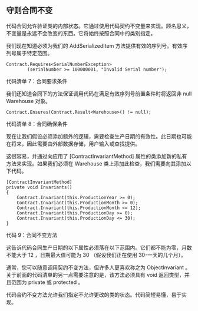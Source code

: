 ## 守则合同不变

代码合同允许验证类的内部状态。它通过使用代码契约不变量来实现。顾名思义，不变量是永远不会改变的东西。它将始终按照合同中的类别指定。

我们现在知道必须为我们的 AddSerializedItem 方法提供有效的序列号。有效序列号属于特定范围。

```
Contract.Requires<SerialNumberException>
        (serialNumber >= 100000001, "Invalid Serial number");

```

代码清单 7：合同要求条件

我们还知道合同下的方法保证调用代码在满足有效序列号前置条件时将返回非 null Warehouse 对象。

```
Contract.Ensures(Contract.Result<Warehouse>() != null);

```

代码清单 8：合同确保条件

现在让我们假设必须添加额外的逻辑，需要检查生产日期的有效性。此日期也可能在将来，因此需要由外部数据存储，用户输入或查找提供。

这很容易，并通过向应用了 [ContractInvariantMethod] 属性的类添加新的私有方法来实现。如果我们必须在 Warehouse 类上添加此检查，我们需要向其添加以下代码。

```
[ContractInvariantMethod]
private void Invariants()
{
    Contract.Invariant(this.ProductionYear >= 0);        
    Contract.Invariant(this.ProductionMonth >= 0);
    Contract.Invariant(this.ProductionMonth <= 12);
    Contract.Invariant(this.ProductionDay >= 0);
    Contract.Invariant(this.ProductionDay <= 30);
}

```

代码 9：合同不变方法

这告诉代码合同生产日期的以下属性必须落在以下范围内。它们都不能为零，月数不能大于 12 ，日期最大值可能为 30 （假设我们正在使用 30-一天的几个月）。

通常，您可以随意调用契约不变方法，但许多人更喜欢称之为 ObjectInvariant 。关于前面的代码清单的另一点需要注意的是，该方法必须具有 void 返回类型，并且范围为 private 或 protected 。

代码合约不变方法允许我们指定不允许更改的类的状态。代码简短易懂，易于实现。